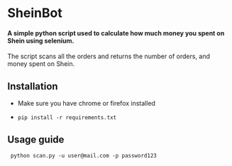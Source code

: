 # SheinBot
#### A simple python script used to calculate how much money you spent on Shein using selenium.  
The script scans all the orders and returns the number of orders, and money spent on Shein.  

## Installation
- Make sure you have chrome or firefox installed

-     pip install -r requirements.txt

## Usage guide
     python scan.py -u user@mail.com -p password123  

